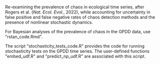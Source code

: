 Re-examining the prevalence of chaos in ecological time series, after Rogers et al. (*Nat. Ecol. Evol.*, 2022), while accounting for uncertainty in false positive and false negative rates of chaos detection methods and the presence of nonlinear stochastic dynamics.

For Bayesian analyses of the prevalence of chaos in the GPDD data, use "rstan_code.Rmd".

The script "stochasticity_tests_code.R" provides the code for running stochasticity tests on the GPDD time series. The user-defined functions "embed_udf.R" and "predict_np_udf.R" are associated with this script.
